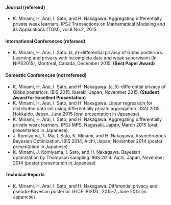 #### Journal (refereed)
* K. Minami, H. Arai, I. Sato, and H. Nakagawa. Aggregating differentially private weak learners. IPSJ Transactions on Mathematical Modeling and its Applications (TOM), vol.8 No.2, 2015.

#### International Conferences (refereed)
* K. Minami, H. Arai, I. Sato. $(\varepsilon, \delta)$-differential privacy of Gibbs posteriors. Learning and privacy with incomplete data and weak supervision (In NIPS2015), Montreal, Canada, December 2015. <strong>(Best Paper Award)</strong>

#### Domestic Conferences (not refereed)
* K. Minami, H. Arai, I. Sato, and H. Nakagawa. $(\varepsilon, \delta)$-differential privacy of Gibbs posteriors. IBIS 2015, Ibaraki, Japan, November 2015. <strong>(Student Award for Excellent Presentation)</strong>
* K. Minami, H. Arai, I. Sato, and H. Nakagawa. Linear regression for distributed data set using differentially private aggregation. JSAI 2015, Hokkaido, Japan, June 2015 (oral presentation in Japanese).
* K. Minami, H. Arai, I. Sato, and H. Nakagawa. Aggregating differentially private weak learners. IPSJ MPS, Nagasaki, Japan, March 2015 (oral presentation in Japanese).
* J. Komiyama, T. Ma, I. Sato, K. Minami, and H. Nakagawa. Asynchronous Bayesian Optimization. IBIS 2014, Aichi, Japan, November 2014 (poster presentation in Japanese)
* K. Minami, J. Komiyama, I. Sato, and H. Nakagawa. Bayesian optimization by Thompson sampling. IBIS 2014, Aichi, Japan, November 2014 (poster presentation in Japanese)

#### Technical Reports
* K. Minami, H. Arai, I. Sato, and H. Nakagawa. Differential privacy and pseudo-Bayesian posterior. IEICE IBISML, 2015-7, June 2015 (in Japanese).
